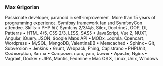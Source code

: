 ### Max Grigorian

Passionate developer, paranoid in self-improvement.
More than 15 years of programming experience.
Symfony framework fan and SymfonyCon attendee.
Skills:
• PHP 5/7, Symfony 2/3/4/5, Silex, Doctrine2, OOP, DI, Patterns
• HTML 4/5, CSS 2/3, LESS, SASS
• JavaScript, Vue 2, NUXT, Angular, jQuery, JSON, Google Maps API
• MODx, Joomla, Opencart, Wordpress
• MySQL, MongoDB, ValentinaDB
• Memcached
• Sphinx
• Git, Subversion
• Jenkins
• Grunt, Webpack, Phing, Capistrano
• PHPUnit, Codeception, Karma
• Composer, npm, yarn, bower
• Apache, Nginx
• Vagrant, Docker
• JIRA, Mantis, Redmine
• Mac OS X, Linux, Unix, Windows 

<!--
**MAXakaWIZARD/MAXakaWIZARD** is a ✨ _special_ ✨ repository because its `README.md` (this file) appears on your GitHub profile.

Here are some ideas to get you started:

- 🔭 I’m currently working on ...
- 🌱 I’m currently learning ...
- 👯 I’m looking to collaborate on ...
- 🤔 I’m looking for help with ...
- 💬 Ask me about ...
- 📫 How to reach me: ...
- 😄 Pronouns: ...
- ⚡ Fun fact: ...
-->
